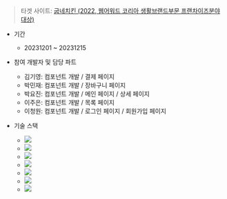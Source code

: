> 타겟 사이트: [굽네치킨 (2022, 웹어워드 코리아 생활브랜드부문 프랜차이즈분야 대상)](https://www.goobne.co.kr/index)

- 기간

  - 20231201 ~ 20231215

- 참여 개발자 및 담당 파트

  - 김기영: 컴포넌트 개발 / 결제 페이지
  - 박민재: 컴포넌트 개발 / 장바구니 페이지
  - 박요진: 컴포넌트 개발 / 메인 페이지 / 상세 페이지
  - 이주은: 컴포넌트 개발 / 목록 페이지
  - 이청원: 컴포넌트 개발 / 로그인 페이지 / 회원가입 페이지

- 기술 스택
  - <img src="https://img.shields.io/badge/React-61DAFB?style=flat-square&amp;logo=React&amp;logoColor=black">
  - <img src="https://img.shields.io/badge/styled_components-DB7093?style=flat-square&amp;logo=styledcomponents&amp;logoColor=black">
  - <img src="https://img.shields.io/badge/JavaScript-F7DF1E?style=flat-square&amp;logo=JavaScript&amp;logoColor=black">
  - <img src="https://img.shields.io/badge/Redux-764ABC?style=flat-square&amp;logo=Redux&amp;logoColor=white">
  - <img src="https://img.shields.io/badge/Vite-646CFF?style=flat-square&amp;logo=Vite&amp;logoColor=white">
  - <img src="https://img.shields.io/badge/Axios-5A29E4?style=flat-square&amp;logo=Axios&amp;logoColor=white">
  - <img src="https://img.shields.io/badge/Github-181717?style=flat-square&amp;logo=Github&amp;logoColor=white">
